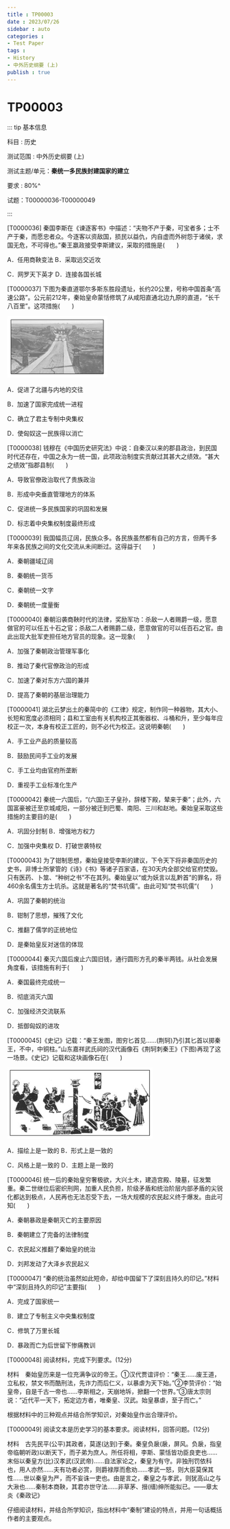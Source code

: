```yaml
---
title : TP00003
date : 2023/07/26
sidebar : auto
categories : 
- Test Paper
tags : 
- History
- 中外历史纲要 (上)
publish : true
---
```


# TP00003

::: tip 基本信息

科目 : 历史

测试范围 : 中外历史纲要 (上)

测试主题/单元：**秦统一多民族封建国家的建立**

要求 : 80%^

试题：T00000036-T00000049

:::

[T0000036] 秦国李斯在《谏逐客书》中描述：“夫物不产于秦，可宝者多；士不产于秦，而愿忠者众。今逐客以资敌国，损民以益仇，内自虚而外树怨于诸侯，求国无危，不可得也。”秦王嬴政接受李斯建议，采取的措施是(　　)

A．任用商鞅变法  B．采取远交近攻

C．网罗天下英才  D．连接各国长城

[T0000037] 下图为秦直道鄂尔多斯东胜段遗址，长约20公里，号称中国首条“高速公路”。公元前212年，秦始皇命蒙恬修筑了从咸阳直通北边九原的直道，“长千八百里”。这项措施(　　)

![T0000037-1](./img/T0000037-1.png)

A．促进了北疆与内地的交往

B．加速了国家完成统一进程

C．确立了君主专制中央集权

D．使匈奴这一民族得以消亡

[T0000038] 钱穆在《中国历史研究法》中说：自秦汉以来的郡县政治，到民国时代还存在，中国之永为一统一国，此项政治制度实贡献过其甚大之绩效。“甚大之绩效”指郡县制(　　)

A．导致官僚政治取代了贵族政治

B．形成中央垂直管理地方的体系

C．促进统一多民族国家的巩固和发展

D．标志着中央集权制度最终形成

[T0000039] 我国幅员辽阔，民族众多。各民族虽然都有自己的方言，但两千多年来各民族之间的文化交流从未间断过。这得益于(　　)

A．秦朝疆域辽阔  

B．秦朝统一货币

C．秦朝统一文字  

D．秦朝统一度量衡

[T0000040] 秦朝沿袭商鞅时代的法律，奖励军功：杀敌一人者赐爵一级，愿意做官的可以任五十石之官；杀敌二人者赐爵二级，愿意做官的可以任百石之官。由此出现大批军吏担任地方官员的现象。这一现象(　　)

A．加强了秦朝政治管理军事化

B．推动了秦代官僚政治的形成

C．加速了秦对东方六国的兼并

D．提高了秦朝的基层治理能力

[T0000041] 湖北云梦出土的秦简中的《工律》规定，制作同一种器物，其大小、长短和宽度必须相同；县和工室由有关机构校正其衡器权、斗桶和升，至少每年应校正一次，本身有校正工匠的，则不必代为校正。这说明秦朝(　　)

A．手工业产品的质量较高

B．鼓励民间手工业的发展

C．手工业均由官府所垄断

D．重视手工业标准化生产

[T0000042] 秦统一六国后，“(六国)王子皇孙，辞楼下殿，辇来于秦”；此外，六国富豪被迁至京城咸阳，一部分被迁到巴蜀、南阳、三川和赵地。秦始皇采取这些措施的主要目的是(　　)

A．巩固分封制   B．增强地方权力

C．加强中央集权  D．打破世袭特权

[T0000043] 为了钳制思想，秦始皇接受李斯的建议，下令天下将非秦国历史的史书，非博士所掌管的《诗》《书》等诸子百家语，在30天内全部交给官府焚毁。只有医药、卜筮、“种树之书”不在其列。秦始皇以“或为妖言以乱黔首”的罪名，将460余名儒生方士坑杀。这就是著名的“焚书坑儒”。由此可知“焚书坑儒”(　　)

A．巩固了秦朝的统治

B．钳制了思想，摧残了文化

C．推翻了儒学的正统地位

D．是秦始皇反对迷信的体现

[T0000044] 秦灭六国后废止六国旧钱，通行圆形方孔的秦半两钱。从社会发展角度看，该措施有利于(　　)

A．秦国最终完成统一  

B．彻底消灭六国

C．加强经济交流联系  

D．抵御匈奴的进攻

[T0000045]《史记》记载：“秦王发图，图穷匕首见……(荆轲)乃引其匕首以掷秦王，不中，中铜柱。”山东嘉祥武氏祠的汉代画像石《荆轲刺秦王》(下图)再现了这一场景。《史记》记载和这块画像石在(　　)

![T0000045-1](./img/T0000045-1.png)

A．描绘上是一致的  B．形式上是一致的

C．风格上是一致的  D．主题上是一致的

[T0000046] 统一后的秦始皇穷奢极欲，大兴土木，建造宫殿、陵墓，征发繁重。秦二世继位后密织刑网，加重人民负担，阶级矛盾和统治阶层内部矛盾的尖锐化都达到极点，人民再也无法忍受下去，一场大规模的农民起义终于爆发。由此可知(　　)

A．秦朝暴政是秦朝灭亡的主要原因

B．秦朝建立了完备的法律制度

C．农民起义推翻了秦始皇的统治

D．刘邦发动了大泽乡农民起义

[T0000047] “秦的统治虽然如此短命，却给中国留下了深刻且持久的印记。”材料中“深刻且持久的印记”主要指(　　)

A．完成了国家统一

B．建立了专制主义中央集权制度

C．修筑了万里长城

D．暴政而亡为后世留下惨痛教训

[T0000048] 阅读材料，完成下列要求。(12分)

材料　秦始皇历来是一位充满争议的帝王。①汉代贾谊评价：“秦王……废王道，立私权，禁文书而酷刑法，先诈力而后仁义，以暴虐为天下始。”②李贽评价：“始皇帝，自是千古一帝也……李斯相之，天崩地坼，掀翻一个世界。”③唐太宗则说：“近代平一天下，拓定边方者，唯秦皇、汉武。始皇暴虐，至子而亡。”

根据材料中的三种观点并结合所学知识，对秦始皇作出合理评价。

 

 

 

 







 

 

 

[T0000049] 阅读文本是历史学习的基本要求。阅读材料，回答问题。(12分)

材料　古先民平(公平)其政者，莫遂(达到)于秦。秦皇负扆(扆，屏风。负扆，指皇帝临朝听政)以断天下，而子弟为庶人。所任将相，李斯、蒙恬皆功臣良吏也……末俗以秦皇方(比)汉孝武(汉武帝)……自法家论之，秦皇为有守。非独刑罚依科也，用人亦然……夫有功者必赏，则爵禄厚而愈劝……孝武一怒，则大臣莫保其性……世以秦皇为严，而不妄诛一吏也。由是言之，秦皇之与孝武，则犹高山之与大湫也……秦制本商鞅，其君亦世守法……非草茅、搢(缙)绅所能拟已。——章太炎《秦政记》

仔细阅读材料，并结合所学知识，指出材料中“秦制”建设的特点，并用一句话概括作者的主要观点。

 

 

 

 

 

 

